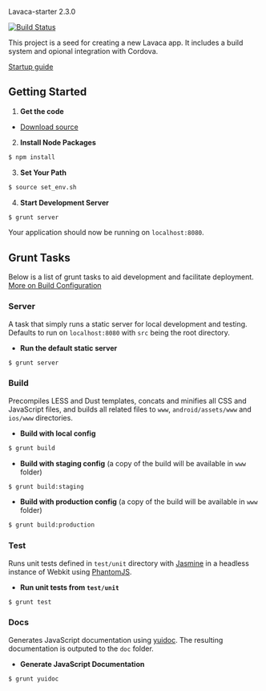 Lavaca-starter 2.3.0

[![Build Status](https://travis-ci.org/mutualmobile/lavaca.png?branch=master)](https://travis-ci.org/mutualmobile/lavaca-starter)

This project is a seed for creating a new Lavaca app. It includes a build system and opional integration with Cordova.

[Startup guide](http://getlavaca.com/#/guide#@3)

## Getting Started

1. __Get the code__
  - [Download source](https://github.com/mutualmobile/lavaca-starter/archive/master.zip)

2. __Install Node Packages__
```bash
$ npm install
```

3. __Set Your Path__
```bash
$ source set_env.sh
```

4. __Start Development Server__
```bash
$ grunt server
```
Your application should now be running on `localhost:8080`.

## Grunt Tasks

Below is a list of grunt tasks to aid development and facilitate deployment. [More on Build Configuration](http://getlavaca.com/#/guide/Build-Configuration#@1)

### Server

A task that simply runs a static server for local development and testing. Defaults to run on `localhost:8080` with `src` being the root directory.

- __Run the default static server__

```bash
$ grunt server
```

### Build

Precompiles LESS and Dust templates, concats and minifies all CSS and JavaScript files, and builds all related files to `www`, `android/assets/www` and `ios/www` directories. 

- __Build with local config__

```bash
$ grunt build
```

- __Build with staging config__ (a copy of the build will be available in `www` folder)

```bash
$ grunt build:staging
```

- __Build with production config__ (a copy of the build will be available in `www` folder)

```bash
$ grunt build:production
```

### Test

Runs unit tests defined in `test/unit` directory with [Jasmine](http://pivotal.github.com/jasmine/) in a headless instance of Webkit using [PhantomJS](http://phantomjs.org/).

- __Run unit tests from `test/unit`__

```bash
$ grunt test
```

### Docs

Generates JavaScript documentation using [yuidoc](https://github.com/gruntjs/grunt-contrib-yuidoc). The resulting documentation is outputed to the `doc` folder.

- __Generate JavaScript Documentation__

```bash
$ grunt yuidoc
```
